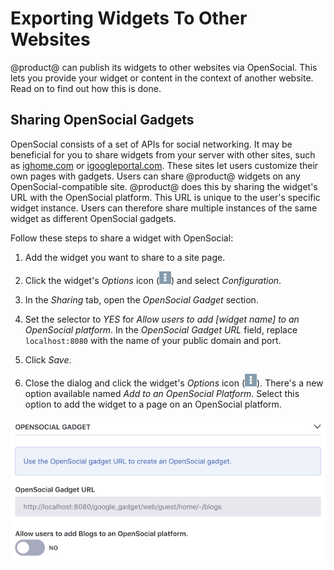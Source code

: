 # Exporting Widgets To Other Websites [](id=exporting-widgets-to-other-websites)

@product@ can publish its widgets to other websites via OpenSocial. This lets 
you provide your widget or content in the context of another website. Read on to 
find out how this is done. 

## Sharing OpenSocial Gadgets [](id=sharing-opensocial-gadgets)

OpenSocial consists of a set of APIs for social networking. It may be beneficial
for you to share widgets from your server with other sites, such as 
[ighome.com](http://ighome.com) or
[igoogleportal.com](http://igoogleportal.com). 
These sites let users customize their own pages with gadgets. Users can share 
@product@ widgets on any OpenSocial-compatible site. @product@ does this by 
sharing the widget's URL with the OpenSocial platform. This URL is unique to the 
user's specific widget instance. Users can therefore share multiple instances of 
the same widget as different OpenSocial gadgets. 

Follow these steps to share a widget with OpenSocial: 

1.  Add the widget you want to share to a site page. 

2.  Click the widget's *Options* icon 
    (![Options](../../../images/icon-app-options.png)) 
    and select *Configuration*. 

3.  In the *Sharing* tab, open the *OpenSocial Gadget* section. 

4.  Set the selector to *YES* for 
    *Allow users to add [widget name] to an OpenSocial platform*. In the 
    *OpenSocial Gadget URL* field, replace `localhost:8080` with the name of 
    your public domain and port. 

5.  Click *Save*. 

6.  Close the dialog and click the widget's *Options* icon 
    (![Options](../../../images/icon-app-options.png)). 
    There's a new option available named *Add to an OpenSocial Platform*. Select 
    this option to add the widget to a page on an OpenSocial platform. 

![Figure 1: You can share widgets via OpenSocial.](../../../images/open-social-sharing.png)

